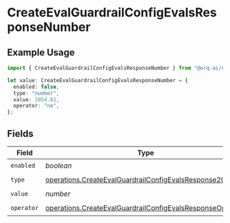 # CreateEvalGuardrailConfigEvalsResponseNumber

## Example Usage

```typescript
import { CreateEvalGuardrailConfigEvalsResponseNumber } from "@orq-ai/node/models/operations";

let value: CreateEvalGuardrailConfigEvalsResponseNumber = {
  enabled: false,
  type: "number",
  value: 2054.81,
  operator: "ne",
};
```

## Fields

| Field                                                                                                                                  | Type                                                                                                                                   | Required                                                                                                                               | Description                                                                                                                            |
| -------------------------------------------------------------------------------------------------------------------------------------- | -------------------------------------------------------------------------------------------------------------------------------------- | -------------------------------------------------------------------------------------------------------------------------------------- | -------------------------------------------------------------------------------------------------------------------------------------- |
| `enabled`                                                                                                                              | *boolean*                                                                                                                              | :heavy_check_mark:                                                                                                                     | N/A                                                                                                                                    |
| `type`                                                                                                                                 | [operations.CreateEvalGuardrailConfigEvalsResponse200Type](../../models/operations/createevalguardrailconfigevalsresponse200type.md)   | :heavy_check_mark:                                                                                                                     | N/A                                                                                                                                    |
| `value`                                                                                                                                | *number*                                                                                                                               | :heavy_check_mark:                                                                                                                     | N/A                                                                                                                                    |
| `operator`                                                                                                                             | [operations.CreateEvalGuardrailConfigEvalsResponseOperator](../../models/operations/createevalguardrailconfigevalsresponseoperator.md) | :heavy_check_mark:                                                                                                                     | N/A                                                                                                                                    |